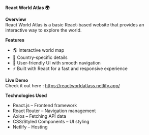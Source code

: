 **React World Atlas 🌍**

**Overview**  
React World Atlas is a basic React-based website that provides an interactive way to explore the world.

**Features**  
- 🌎 Interactive world map  
- 📍 Country-specific details  
- 🎨 User-friendly UI with smooth navigation  
- ⚡ Built with React for a fast and responsive experience  

**Live Demo**  
Check it out here : https://reactworldatlass.netlify.app/ 

**Technologies Used**  
- React.js – Frontend framework  
- React Router – Navigation management  
- Axios – Fetching API data  
- CSS/Styled Components – UI styling  
- Netlify – Hosting  
